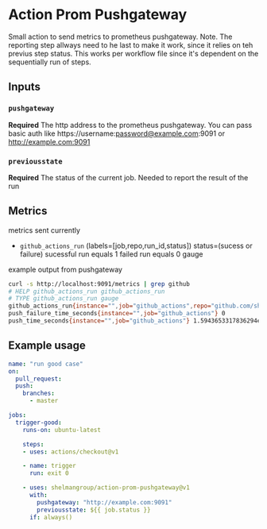 # Action Prom Pushgateway

Small action to send metrics to prometheus pushgateway. Note. The reporting step allways need to he last
to make it work, since it relies on teh previus step status. This works per workflow file since it's 
dependent on the sequentially run of steps.


## Inputs

### `pushgateway` 

**Required** The http address to the prometheus pushgateway. You can pass basic auth like https://username:password@example.com:9091 or http://example.com:9091

### `previousstate`

**Required** The status of the current job. Needed to report the result of the run


## Metrics
metrics sent currently
* `github_actions_run` (labels=[job,repo,run_id,status]) status=(sucess or failure) sucessful run equals 1 failed run equals 0 gauge 

example output from pushgateway
```bash
curl -s http://localhost:9091/metrics | grep github
# HELP github_actions_run github_actions_run
# TYPE github_actions_run gauge
github_actions_run{instance="",job="github_actions",repo="github.com/shelmangroup/action-prom-pushgateway",run_id="164250517",status="success"} 1
push_failure_time_seconds{instance="",job="github_actions"} 0
push_time_seconds{instance="",job="github_actions"} 1.5943653317836294e+09
```



## Example usage

```yaml
name: "run good case"
on:
  pull_request:
  push:
    branches:
      - master

jobs:
  trigger-good:
    runs-on: ubuntu-latest

    steps:
    - uses: actions/checkout@v1

    - name: trigger
      run: exit 0

    - uses: shelmangroup/action-prom-pushgateway@v1
      with:
        pushgateway: "http://example.com:9091"
        previousstate: ${{ job.status }}
      if: always()
```
